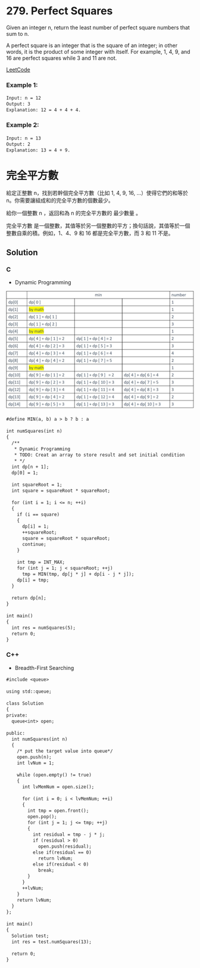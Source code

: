 # 279. Perfect Squares
Given an integer n, return the least number of perfect square numbers that sum to n.

A perfect square is an integer that is the square of an integer; in other words, it is the product of some integer with itself. For example, 1, 4, 9, and 16 are perfect squares while 3 and 11 are not.

[LeetCode](https://leetcode.com/problems/perfect-squares)

### Example 1:

```
Input: n = 12
Output: 3
Explanation: 12 = 4 + 4 + 4.
```

### Example 2:

```
Input: n = 13
Output: 2
Explanation: 13 = 4 + 9.
```

# 完全平方數
給定正整數 n，找到若幹個完全平方數（比如 1, 4, 9, 16, ...）使得它們的和等於 n。你需要讓組成和的完全平方數的個數最少。

給你一個整數 n ，返回和為 n 的完全平方數的 最少數量 。

完全平方數 是一個整數，其值等於另一個整數的平方；換句話說，其值等於一個整數自乘的積。例如，1、4、9 和 16 都是完全平方數，而 3 和 11 不是。


## Solution  


### C
* Dynamic Programming
<img src="img/279.jpg" width = "700"/>

```
#define MIN(a, b) a > b ? b : a

int numSquares(int n)
{
  /**
   * Dynamic Programming
   * TODO: Creat an array to store result and set initial condition
   * */
  int dp[n + 1];
  dp[0] = 1;

  int squareRoot = 1;
  int square = squareRoot * squareRoot;
  
  for (int i = 1; i <= n; ++i)
  {
    if (i == square)
    {
      dp[i] = 1;
      ++squareRoot;
      square = squareRoot * squareRoot;
      continue;
    }

    int tmp = INT_MAX;
    for (int j = 1; j < squareRoot; ++j)
      tmp = MIN(tmp, dp[j * j] + dp[i - j * j]);
    dp[i] = tmp;
  }

  return dp[n];
}

int main()
{
  int res = numSquares(5);
  return 0;
}
```

### C++
* Breadth-First Searching

```
#include <queue>

using std::queue;

class Solution
{
private:
  queue<int> open;

public:
  int numSquares(int n)
  {
    /* put the target value into queue*/
    open.push(n);
    int lvNum = 1;

    while (open.empty() != true)
    {
      int lvMemNum = open.size();

      for (int i = 0; i < lvMemNum; ++i)
      {
        int tmp = open.front();
        open.pop();
        for (int j = 1; j <= tmp; ++j)
        {
          int residual = tmp - j * j;
          if (residual > 0)
            open.push(residual);
          else if(residual == 0)
            return lvNum;
          else if(residual < 0)
            break;
        }
      }
      ++lvNum;
    }
    return lvNum;
  }
};

int main()
{
  Solution test;
  int res = test.numSquares(13);

  return 0;
}
```